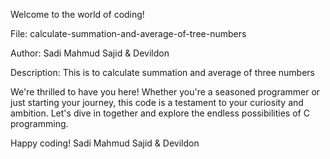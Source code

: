 Welcome to the world of coding!

File: calculate-summation-and-average-of-tree-numbers

Author: Sadi Mahmud Sajid & Devildon

Description: This is to calculate summation and average of three numbers

We're thrilled to have you here! Whether you're a seasoned programmer or just starting your journey, this code is a testament to your curiosity and ambition. Let's dive in together and explore the endless possibilities of C programming.

Happy coding!
Sadi Mahmud Sajid & Devildon
